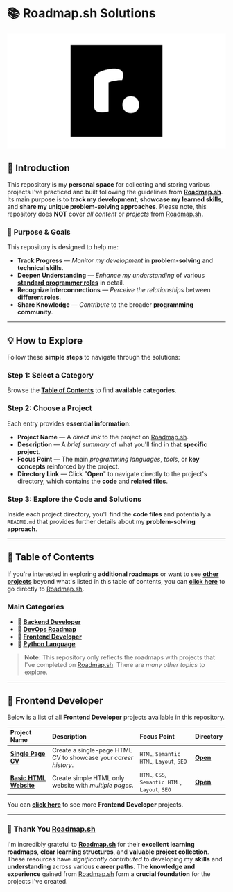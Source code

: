 # 📚 **Roadmap.sh Solutions**

[![Roadmap.sh Logo](./image/roadmapsh-logo.png)](https://roadmap.sh/)

## 📗 **Introduction**

This repository is my **personal space** for collecting and storing various projects I've practiced and built following the guidelines from [**Roadmap.sh**](https://roadmap.sh/). Its main purpose is to **track my development**, **showcase my learned skills**, and **share my unique problem-solving approaches**. Please note, this repository does **NOT** cover *all content* or *projects* from [Roadmap.sh](https://roadmap.sh/).

### 🎯 **Purpose & Goals**
This repository is designed to help me:

* **Track Progress** — *Monitor my development* in **problem-solving** and **technical skills**.
* **Deepen Understanding** — *Enhance my understanding* of various [**standard programmer roles**](https://roadmap.sh/) in detail.
* **Recognize Interconnections** — *Perceive the relationships* between **different roles**.
* **Share Knowledge** — *Contribute* to the broader **programming community**.

---

## 💡 **How to Explore**

Follow these **simple steps** to navigate through the solutions:

### **Step 1: Select a Category**

Browse the [**Table of Contents**](#-table-of-contents) to find **available categories**.

### **Step 2: Choose a Project**

Each entry provides **essential information**:

* **Project Name** — A *direct link* to the project on [Roadmap.sh](https://roadmap.sh/).
* **Description** — A *brief summary* of what you'll find in that **specific project**.
* **Focus Point** — The main *programming languages*, *tools*, or **key concepts** reinforced by the project.
* **Directory Link** — Click "**Open**" to navigate directly to the project's directory, which contains the **code** and **related files**.

### **Step 3: Explore the Code and Solutions**

Inside each project directory, you'll find the **code files** and potentially a `README.md` that provides further details about my **problem-solving approach**.

---

## 📖 **Table of Contents**

If you're interested in exploring **additional roadmaps** or want to see [**other projects**](https://roadmap.sh/projects) beyond what's listed in this table of contents, you can [**click here**](https://roadmap.sh/) to go directly to [Roadmap.sh](https://roadmap.sh/).

### Main Categories

- 📂 [**Backend Developer**]()
- 📂 [**DevOps Roadmap**]()
- 📂 [**Frontend Developer**](#-frontend-projects-list)
- 📂 [**Python Language**]()

> **Note:** This repository only reflects the roadmaps with projects that I've completed on [Roadmap.sh](https://roadmap.sh/). There are *many other topics* to explore.

---

## 📂 **Frontend Developer**

Below is a list of all **Frontend Developer** projects available in this repository.

| Project Name | Description| Focus Point | Directory |
| :------------------------- | :------------------------------------ | :---------------------------------- | :---------------------- |
| [**Single Page CV**](https://roadmap.sh/projects/single-page-cv) | Create a single-page HTML CV to showcase your *career history*. | `HTML`, `Semantic HTML`, `Layout`, `SEO` | [**Open**](./frontend-project/01-single-page-cv/) |
| [**Basic HTML Website**](https://roadmap.sh/projects/basic-html-website) | Create simple HTML only website with *multiple pages*. | `HTML`, `CSS`, `Semantic HTML`, `Layout`, `SEO`| [**Open**](./frontend-project/02-basic-html-website/) |

You can [**click here**](./frontend-project/) to see more **Frontend Developer** projects.

---

### 🙏 **Thank You [Roadmap.sh](https://roadmap.sh/)**

I'm incredibly grateful to [**Roadmap.sh**](https://roadmap.sh/) for their **excellent learning roadmaps**, **clear learning structures**, and **valuable project collection**. These resources have *significantly contributed* to developing my **skills** and **understanding** across various **career paths**. The **knowledge and experience** gained from [Roadmap.sh](https://roadmap.sh/) form a **crucial foundation** for the projects I've created.